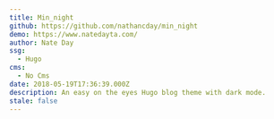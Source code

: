 ```yaml
---
title: Min_night
github: https://github.com/nathancday/min_night
demo: https://www.natedayta.com/
author: Nate Day
ssg:
  - Hugo
cms:
  - No Cms
date: 2018-05-19T17:36:39.000Z
description: An easy on the eyes Hugo blog theme with dark mode.
stale: false
---
```

